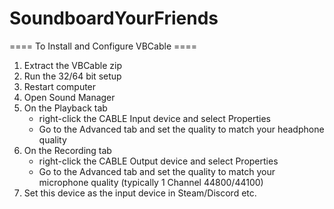 # SoundboardYourFriends

==== To Install and Configure VBCable ====
1. Extract the VBCable zip
2. Run the 32/64 bit setup
3. Restart computer
4. Open Sound Manager
5. On the Playback tab
	- right-click the CABLE Input device and select Properties
	- Go to the Advanced tab and set the quality to match your headphone quality
6. On the Recording tab
	- right-click the CABLE Output device and select Properties
	- Go to the Advanced tab and set the quality to match your microphone quality (typically 1 Channel 44800/44100)
7. Set this device as the input device in Steam/Discord etc.